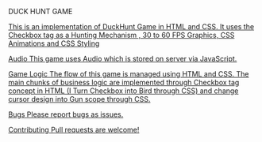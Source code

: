 DUCK HUNT GAME 
<a href="https://gifted-spence-26602d.netlify.app/"><Play the Game>

This is an implementation of DuckHunt Game in HTML and CSS. It uses the Checkbox tag as a Hunting Mechanism , 30 to 60 FPS Graphics, CSS Animations and CSS Styling

Audio
This game uses Audio which is stored on server via JavaScript.


Game Logic
The flow of this game is managed using HTML and CSS. The main chunks of business logic are implemented through Checkbox tag concept in HTML (I Turn Checkbox into Bird through CSS) and change cursor design into Gun scope through CSS.

Bugs
Please report bugs as issues.

Contributing
Pull requests are welcome!
